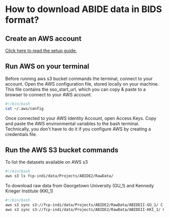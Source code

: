 # How to download ABIDE data in BIDS format?

## Create an AWS account
[Click here to read the setup guide.](https://docs.aws.amazon.com/cli/latest/userguide/cli-chap-getting-started.html)

## Run AWS on your terminal
Before running aws s3 bucket commands the terminal, connect to your account. Open the AWS configuration file, stored locally on your machine. This file contains the sso_start_url, which you can copy & paste to a browser to connect to your AWS account.
```bash
#!/bin/bash
cat ~/.aws/config
```
Once connected to your AWS Identity Account, open Access Keys. Copy and paste the AWS environmental variables to the bash terminal. Technically, you don't have to do it if you configure AWS by creating a credentials file.
 
## Run the AWS S3 bucket commands
To list the datasets available on AWS s3
```bash
#!/bin/bash
aws s3 ls fcp-indi/data/Projects/ABIDE2/RawData/
```
To download raw data from Georgetown University (GU_1) and Kennedy Krieger Institute (KKI_1)
```bash
#!/bin/bash
aws s3 sync s3://fcp-indi/data/Projects/ABIDE2/RawData/ABIDEII-GU_1/ C:\LOCAL\PATH\GU_1
aws s3 sync s3://fcp-indi/data/Projects/ABIDE2/RawData/ABIDEII-KKI_1/ C:\LOCAL\PATH\KKI_1
```